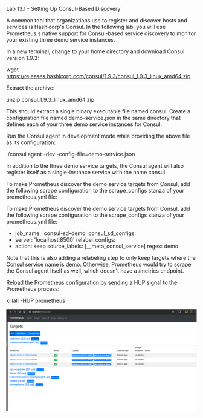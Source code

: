 Lab 13.1 - Setting Up Consul-Based Discovery

A common tool that organizations use to register and discover hosts and services is Hashicorp's
Consul. In the following lab, you will use Prometheus's native support for Consul-based service
discovery to monitor your existing three demo service instances.

In a new terminal, change to your home directory and download Consul version 1.9.3:

wget https://releases.hashicorp.com/consul/1.9.3/consul_1.9.3_linux_amd64.zip

Extract the archive:

unzip consul_1.9.3_linux_amd64.zip

This should extract a single binary executable file named consul.
Create a configuration file named demo-service.json in the same directory that defines each of
your three demo service instances for Consul:

Run the Consul agent in development mode while providing the above file as its configuration:

./consul agent -dev -config-file=demo-service.json

In addition to the three demo service targets, the Consul agent will also register itself as a
single-instance service with the name consul.

To make Prometheus discover the demo service targets from Consul, add the following scrape
configuration to the scrape_configs stanza of your prometheus.yml file:

To make Prometheus discover the demo service targets from Consul, add the following scrape
configuration to the scrape_configs stanza of your prometheus.yml file:

- job_name: 'consul-sd-demo'
consul_sd_configs:
- server: 'localhost:8500'
relabel_configs:
- action: keep
source_labels: [__meta_consul_service]
regex: demo


Note that this is also adding a relabeling step to only keep targets where the Consul service name is
demo. Otherwise, Prometheus would try to scrape the Consul agent itself as well, which doesn't have
a /metrics endpoint.

Reload the Prometheus configuration by sending a HUP signal to the Prometheus process:

killall -HUP prometheus

![consul-sd-demo](image.png)